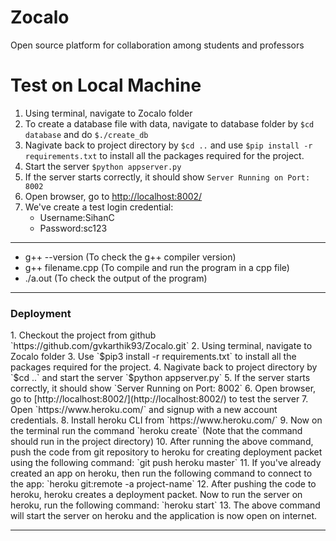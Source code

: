 


# Zocalo
Open source platform for collaboration among students and professors

# Test on Local Machine
1. Using terminal, navigate to Zocalo folder
2. To create a database file with data, navigate to database folder by
    `$cd database`
   and do
    `$./create_db`
3. Nagivate back to project directory by `$cd ..`
   and use `$pip install -r requirements.txt` to install all the packages required for the project.
4. Start the server
    `$python appserver.py`
5. If the server starts correctly, it should show
    `Server Running on Port:  8002`
6. Open browser, go to [http://localhost:8002/](http://localhost:8002/)
7. We've create a test login credential:
    - Username:SihanC
    - Password:sc123

<hr>
<p>
	<ul>
	<li>g++ --version (To check the g++ compiler version)</li>
	<li>g++ filename.cpp (To compile and run the program in a cpp file)</li>
	<li>./a.out (To check the output of the program)</li>
	</ul>
</p>

<hr>
<h3>Deployment</h3>
1. Checkout the project from github `https://github.com/gvkarthik93/Zocalo.git`
2. Using terminal, navigate to Zocalo folder
3. Use `$pip3 install -r requirements.txt` to install all the packages required for the project.
4. Nagivate back to project directory by
    `$cd ..`
   and start the server
    `$python appserver.py`
5. If the server starts correctly, it should show
    `Server Running on Port:  8002`
6. Open browser, go to [http://localhost:8002/](http://localhost:8002/) to test the server
7. Open `https://www.heroku.com/` and signup with a new account credentials.
8. Install heroku CLI from `https://www.heroku.com/`
9. Now on the terminal run the command `heroku create` (Note that the command should run in the project directory)
10. After running the above command, push the code from git repository to heroku for creating deployment packet using the following command: `git push heroku master`
11. If you've already created an app on heroku, then run the following command to connect to the app: `heroku git:remote -a project-name`
12. After pushing the code to heroku, heroku creates a deployment packet. Now to run the server on heroku, run the following command: `heroku start`
13. The above command will start the server on heroku and the application is now open on internet.

<hr>
